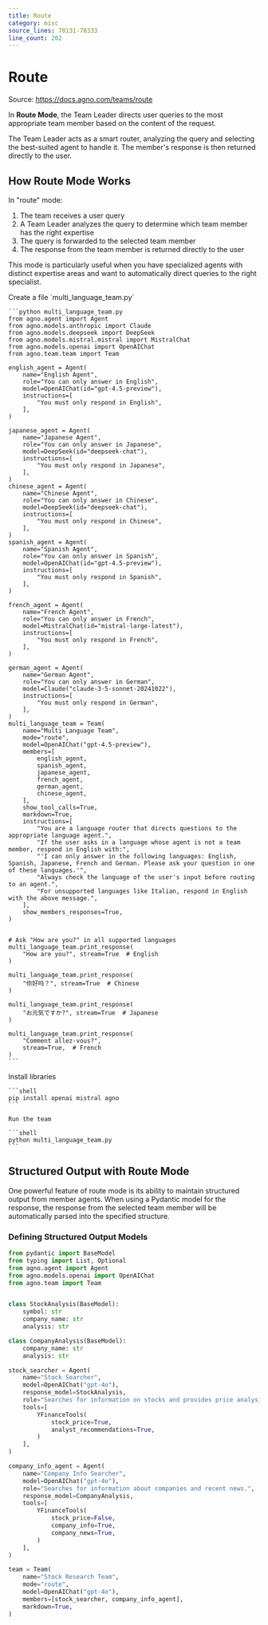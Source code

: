 ```yaml
---
title: Route
category: misc
source_lines: 70131-70333
line_count: 202
---
```


# Route
Source: https://docs.agno.com/teams/route



In **Route Mode**, the Team Leader directs user queries to the most appropriate team member based on the content of the request.

The Team Leader acts as a smart router, analyzing the query and selecting the best-suited agent to handle it. The member's response is then returned directly to the user.

## How Route Mode Works

In "route" mode:

1. The team receives a user query
2. A Team Leader analyzes the query to determine which team member has the right expertise
3. The query is forwarded to the selected team member
4. The response from the team member is returned directly to the user

This mode is particularly useful when you have specialized agents with distinct expertise areas and want to automatically direct queries to the right specialist.

<Steps>
  <Step title="Create Multi Language Team">
    Create a file `multi_language_team.py`

    ```python multi_language_team.py
    from agno.agent import Agent
    from agno.models.anthropic import Claude
    from agno.models.deepseek import DeepSeek
    from agno.models.mistral.mistral import MistralChat
    from agno.models.openai import OpenAIChat
    from agno.team.team import Team

    english_agent = Agent(
        name="English Agent",
        role="You can only answer in English",
        model=OpenAIChat(id="gpt-4.5-preview"),
        instructions=[
            "You must only respond in English",
        ],
    )

    japanese_agent = Agent(
        name="Japanese Agent",
        role="You can only answer in Japanese",
        model=DeepSeek(id="deepseek-chat"),
        instructions=[
            "You must only respond in Japanese",
        ],
    )
    chinese_agent = Agent(
        name="Chinese Agent",
        role="You can only answer in Chinese",
        model=DeepSeek(id="deepseek-chat"),
        instructions=[
            "You must only respond in Chinese",
        ],
    )
    spanish_agent = Agent(
        name="Spanish Agent",
        role="You can only answer in Spanish",
        model=OpenAIChat(id="gpt-4.5-preview"),
        instructions=[
            "You must only respond in Spanish",
        ],
    )

    french_agent = Agent(
        name="French Agent",
        role="You can only answer in French",
        model=MistralChat(id="mistral-large-latest"),
        instructions=[
            "You must only respond in French",
        ],
    )

    german_agent = Agent(
        name="German Agent",
        role="You can only answer in German",
        model=Claude("claude-3-5-sonnet-20241022"),
        instructions=[
            "You must only respond in German",
        ],
    )
    multi_language_team = Team(
        name="Multi Language Team",
        mode="route",
        model=OpenAIChat("gpt-4.5-preview"),
        members=[
            english_agent,
            spanish_agent,
            japanese_agent,
            french_agent,
            german_agent,
            chinese_agent,
        ],
        show_tool_calls=True,
        markdown=True,
        instructions=[
            "You are a language router that directs questions to the appropriate language agent.",
            "If the user asks in a language whose agent is not a team member, respond in English with:",
            "'I can only answer in the following languages: English, Spanish, Japanese, French and German. Please ask your question in one of these languages.'",
            "Always check the language of the user's input before routing to an agent.",
            "For unsupported languages like Italian, respond in English with the above message.",
        ],
        show_members_responses=True,
    )


    # Ask "How are you?" in all supported languages
    multi_language_team.print_response(
        "How are you?", stream=True  # English
    )

    multi_language_team.print_response(
        "你好吗？", stream=True  # Chinese
    )

    multi_language_team.print_response(
        "お元気ですか?", stream=True  # Japanese
    )

    multi_language_team.print_response(
        "Comment allez-vous?",
        stream=True,  # French
    )
    ```
  </Step>

  <Step title="Run the team">
    Install libraries

    ```shell
    pip install openai mistral agno
    ```

    Run the team

    ```shell
    python multi_language_team.py
    ```
  </Step>
</Steps>

## Structured Output with Route Mode

One powerful feature of route mode is its ability to maintain structured output from member agents.
When using a Pydantic model for the response, the response from the selected team member will be automatically parsed into the specified structure.

### Defining Structured Output Models

```python
from pydantic import BaseModel
from typing import List, Optional
from agno.agent import Agent
from agno.models.openai import OpenAIChat
from agno.team import Team


class StockAnalysis(BaseModel):
    symbol: str
    company_name: str
    analysis: str

class CompanyAnalysis(BaseModel):
    company_name: str
    analysis: str

stock_searcher = Agent(
    name="Stock Searcher",
    model=OpenAIChat("gpt-4o"),
    response_model=StockAnalysis,
    role="Searches for information on stocks and provides price analysis.",
    tools=[
        YFinanceTools(
            stock_price=True,
            analyst_recommendations=True,
        )
    ],
)

company_info_agent = Agent(
    name="Company Info Searcher",
    model=OpenAIChat("gpt-4o"),
    role="Searches for information about companies and recent news.",
    response_model=CompanyAnalysis,
    tools=[
        YFinanceTools(
            stock_price=False,
            company_info=True,
            company_news=True,
        )
    ],
)

team = Team(
    name="Stock Research Team",
    mode="route",
    model=OpenAIChat("gpt-4o"),
    members=[stock_searcher, company_info_agent],
    markdown=True,
)

